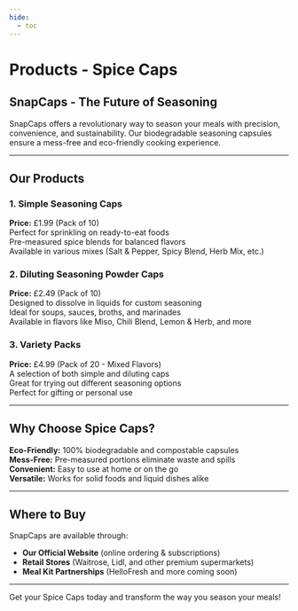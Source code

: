 ```yaml
---
hide:
  - toc
---
```


# Products - Spice Caps

## SnapCaps - The Future of Seasoning
SnapCaps offers a revolutionary way to season your meals with precision, convenience, and sustainability. Our biodegradable seasoning capsules ensure a mess-free and eco-friendly cooking experience.

---

## Our Products

### 1. **Simple Seasoning Caps**  
**Price:** £1.99 (Pack of 10)  
Perfect for sprinkling on ready-to-eat foods  
Pre-measured spice blends for balanced flavors  
Available in various mixes (Salt & Pepper, Spicy Blend, Herb Mix, etc.)  

### 2. **Diluting Seasoning Powder Caps**  
**Price:** £2.49 (Pack of 10)  
Designed to dissolve in liquids for custom seasoning  
Ideal for soups, sauces, broths, and marinades  
Available in flavors like Miso, Chili Blend, Lemon & Herb, and more  

### 3. **Variety Packs**  
**Price:** £4.99 (Pack of 20 - Mixed Flavors)  
A selection of both simple and diluting caps  
Great for trying out different seasoning options  
Perfect for gifting or personal use  

---

## Why Choose Spice Caps?
**Eco-Friendly:** 100% biodegradable and compostable capsules  
**Mess-Free:** Pre-measured portions eliminate waste and spills  
**Convenient:** Easy to use at home or on the go  
**Versatile:** Works for solid foods and liquid dishes alike  

---

## Where to Buy
SnapCaps are available through:
- **Our Official Website** (online ordering & subscriptions)
- **Retail Stores** (Waitrose, Lidl, and other premium supermarkets)
- **Meal Kit Partnerships** (HelloFresh and more coming soon)

---

Get your Spice Caps today and transform the way you season your meals!
